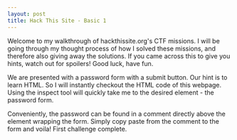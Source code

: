 ```yaml
---
layout: post
title: Hack This Site - Basic 1
---
```


Welcome to my walkthrough of hackthissite.org's CTF missions. I will be going through my thought process of how I solved these missions, and therefore also giving away the solutions. If you came across this to give you hints, watch out for spoilers! Good luck, have fun.

We are presented with a password form with a submit button. Our hint is to learn HTML. So I will instantly checkout the HTML code of this webpage. Using the inspect tool will quickly take me to the desired element - the password form.

Conveniently, the password can be found in a comment directly above the element wrapping the form. Simply copy paste from the comment to the form and voila! First challenge complete.